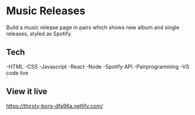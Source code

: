 # Music Releases

Build a music release page in pairs which shows new album and single releases, styled as Spotify.

## Tech

-HTML
-CSS
-Javascript
-React
-Node
-Spotify API
-Pairprogramming
-VS code live

## View it live

https://thirsty-borg-dfa96a.netlify.com/
